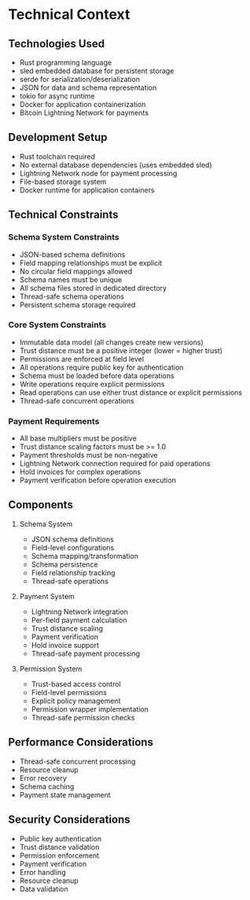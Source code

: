 # Technical Context

## Technologies Used
- Rust programming language
- sled embedded database for persistent storage
- serde for serialization/deserialization
- JSON for data and schema representation
- tokio for async runtime
- Docker for application containerization
- Bitcoin Lightning Network for payments

## Development Setup
- Rust toolchain required
- No external database dependencies (uses embedded sled)
- Lightning Network node for payment processing
- File-based storage system
- Docker runtime for application containers

## Technical Constraints

### Schema System Constraints
- JSON-based schema definitions
- Field mapping relationships must be explicit
- No circular field mappings allowed
- Schema names must be unique
- All schema files stored in dedicated directory
- Thread-safe schema operations
- Persistent schema storage required

### Core System Constraints
- Immutable data model (all changes create new versions)
- Trust distance must be a positive integer (lower = higher trust)
- Permissions are enforced at field level
- All operations require public key for authentication
- Schema must be loaded before data operations
- Write operations require explicit permissions
- Read operations can use either trust distance or explicit permissions
- Thread-safe concurrent operations

### Payment Requirements
- All base multipliers must be positive
- Trust distance scaling factors must be >= 1.0
- Payment thresholds must be non-negative
- Lightning Network connection required for paid operations
- Hold invoices for complex operations
- Payment verification before operation execution

## Components

1. Schema System
   - JSON schema definitions
   - Field-level configurations
   - Schema mapping/transformation
   - Schema persistence
   - Field relationship tracking
   - Thread-safe operations

3. Payment System
   - Lightning Network integration
   - Per-field payment calculation
   - Trust distance scaling
   - Payment verification
   - Hold invoice support
   - Thread-safe payment processing

4. Permission System
   - Trust-based access control
   - Field-level permissions
   - Explicit policy management
   - Permission wrapper implementation
   - Thread-safe permission checks

## Performance Considerations
- Thread-safe concurrent processing
- Resource cleanup
- Error recovery
- Schema caching
- Payment state management

## Security Considerations
- Public key authentication
- Trust distance validation
- Permission enforcement
- Payment verification
- Error handling
- Resource cleanup
- Data validation
